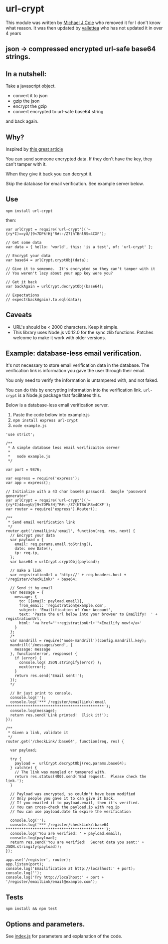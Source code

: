 # url-crypt

This module was written by [Michael J Cole](https://github.com/MichaelJCole/url-crypt) who removed it for I don't know what reason.
It was then updated by [vallettea](vallettea) who has not updated it in over 4 years

## json -> compressed encrypted url-safe base64 strings.

## In a nutshell:

Take a javascript object.

- convert it to json
- gzip the json
- encrypt the gzip
- convert encrypted to url-safe base64 string

and back again.

## Why?

Inspired by [this great article](https://neosmart.net/blog/2015/using-hmac-signatures-to-avoid-database-writes/)

You can send someone encrypted data. If they don't have the key, they can't tamper with it.

When they give it back you can decrypt it.

Skip the database for email verification. See example server below.

## Use

```
npm install url-crypt
```

then:

```
var urlCrypt = require('url-crypt')('~{ry*I)==yU/]9<7DPk!Hj"R#:-/Z7(hTBnlRS=4CXF');

// Get some data
var data = { hello: 'world', this: 'is a test', of: 'url-crypt' };

// Encrypt your data
var base64 = urlCrypt.cryptObj(data);

// Give it to someone.  It's encrypted so they can't tamper with it
// You weren't lazy about your app key were you?

// Get it back
var backAgain = urlCrypt.decryptObj(base64);

// Expectations
// expect(backAgain).to.eql(data);
```

## Caveats

- URL's should be < 2000 characters. Keep it simple.
- This library uses Node.js v0.12.0 for the sync zlib functions. Patches welcome to make it work with older versions.

## Example: database-less email verification.

It's not necessary to store email verification data in the database. The verification link is information you gave the user through their email.

You only need to verify the information is untampered with, and not faked.

You can do this by encrypting information into the verification link. `url-crypt` is a Node.js package that facilitates this.

Below is a database-less email verification server.

1. Paste the code below into example.js
2. `npm install express url-crypt`
3. `node example.js`

```
'use strict';

/**
 * A simple database less email verificaiton server
 *
 *   node example.js
 */

var port = 9876;

var express = require('express');
var app = express();

// Initialize with a 43 char base64 password.  Google 'password generator'
var urlCrypt = require('url-crypt')('~{ry*I)44==yU/]9<7DPk!Hj"R#:-/Z7(hTBnlRS=4CXF');
var router = require('express').Router();

/**
 * Send email verification link
 */
router.get('/emailLink/:email', function(req, res, next) {
  // Encrypt your data
  var payload = {
    email: req.params.email.toString(),
    date: new Date(),
    ip: req.ip,
  };
  var base64 = urlCrypt.cryptObj(payload);

  // make a link
  var registrationUrl = 'http://' + req.headers.host + '/register/checkLink/' + base64;

  // Send it by email
  var message = {
    message: {
      to: [{email: payload.email}],
      from_email: 'registration@example.com',
      subject: 'Emailification of Your Account',
      text: 'Paste the url below into your browser to Emailify!  ' + registrationUrl,
      html: '<a href="'+registrationUrl+'">Emailify now!</a>'
    }
  };
  /*
  var mandrill = require('node-mandrill')(config.mandrill.key);
  mandrill('/messages/send', {
    message: message
  }, function(error, response) {
    if (error) {
      console.log( JSON.stringify(error) );
      next(error);
    }
    return res.send('Email sent!');
  });
  */

  // Or just print to console.
  console.log('');
  console.log('*** /register/emailLink/:email ********************************************');
  console.log(message);
  return res.send('Link printed!  Click it!');
});

/**
 * Given a link, validate it
 */
router.get('/checkLink/:base64', function(req, res) {

  var payload;

  try {
    payload =  urlCrypt.decryptObj(req.params.base64);
  } catch(e) {
    // The link was mangled or tampered with.
    return res.status(400).send('Bad request.  Please check the link.');
  }

  // Payload was encrypted, so couldn't have been modified
  // Only people you gave it to can give it back.
  // If you emailed it to payload.email, then it's verified.
  // You can cross-check the payload.ip with req.ip
  // You can use payload.date to expire the verification

  console.log('');
  console.log('*** /register/checkLink/:base64 ********************************************');
  console.log('You are verified: ' + payload.email);
  console.log(payload);
  return res.send('You are verified!  Secret data you sent:' + JSON.stringify(payload));
});

app.use('/register', router);
app.listen(port);
console.log('Emailification at http://localhost:' + port);
console.log('');
console.log('Try http://localhost:' + port + '/register/emailLink/email@example.com');
```

## Tests

`npm install && npm test`

## Options and parameters.

See [index.js](https://github.com/vallettea/url-crypt/blob/master/index.js) for parameters and explanation of the code.
